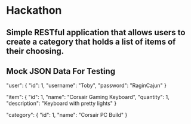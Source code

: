 # Hackathon

## Simple RESTful application that allows users to create a category that holds a list of items of their choosing.

## Mock JSON Data For Testing

"user": {
	"id": 1,
	"username": "Toby",
	"password": "RaginCajun"
}

"item": {
	"id": 1,
	"name": "Corsair Gaming Keyboard",
	"quantity": 1,
	"description": "Keyboard with pretty lights"
}

"category": {
	"id": 1,
	"name": "Corsair PC Build"
}
	
